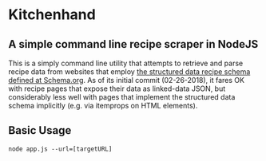 # Kitchenhand
## A simple command line recipe scraper in NodeJS

This is a simply command line utility that attempts to retrieve and parse recipe data from websites that employ [the structured data recipe schema defined at Schema.org](http://schema.org/Recipe). As of its initial commit (02-26-2018), it fares OK with recipe pages that expose their data as linked-data JSON, but considerably less well with pages that implement the structured data schema implicitly (e.g. via itemprops on HTML elements).

## Basic Usage

```
node app.js --url=[targetURL]
```
